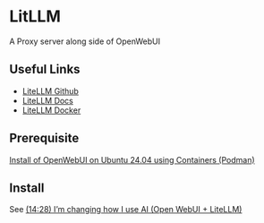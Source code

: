 # LitLLM
A Proxy server along side of OpenWebUI

## Useful Links
- [LiteLLM Github](https://github.com/BerriAI/litellm)
- [LiteLLM Docs](https://docs.litellm.ai/docs/)
- [LiteLLM Docker](https://docs.litellm.ai/docs/proxy/deploy)

## Prerequisite
[Install of OpenWebUI on Ubuntu 24.04 using Containers (Podman)](https://www.server-world.info/en/note?os=Ubuntu_24.04&p=openwebui&f=1)

## Install
 See [(14:28) I’m changing how I use AI (Open WebUI + LiteLLM)](https://youtu.be/nQCOTzS5oU0?t=868)